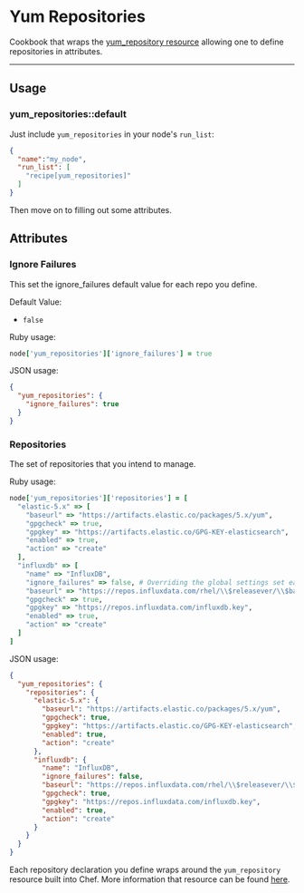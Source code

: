 # Yum Repositories

Cookbook that wraps the [yum_repository resource](https://docs.chef.io/resource_yum_repository.html) allowing one to define repositories in attributes.

---

## Usage

### yum_repositories::default

Just include `yum_repositories` in your node's `run_list`:

```json
{
  "name":"my_node",
  "run_list": [
    "recipe[yum_repositories]"
  ]
}
```

Then move on to filling out some attributes.

## Attributes

### Ignore Failures

This set the ignore_failures default value for each repo you define.

Default Value: 

- `false`

Ruby usage:

```ruby
node['yum_repositories']['ignore_failures'] = true
```

JSON usage:

```json
{
  "yum_repositories": {
    "ignore_failures": true
  }
}
```

### Repositories

The set of repositories that you intend to manage.


Ruby usage:

```ruby
node['yum_repositories']['repositories'] = [
  "elastic-5.x" => [
    "baseurl" => "https://artifacts.elastic.co/packages/5.x/yum",
    "gpgcheck" => true,
    "gpgkey" => "https://artifacts.elastic.co/GPG-KEY-elasticsearch",
    "enabled" => true,
    "action" => "create"
  ],
  "influxdb" => [
    "name" => "InfluxDB",
    "ignore_failures" => false, # Overriding the global settings set earlier
    "baseurl" => "https://repos.influxdata.com/rhel/\\$releasever/\\$basearch/stable",
    "gpgcheck" => true,
    "gpgkey" => "https://repos.influxdata.com/influxdb.key",
    "enabled" => true,
    "action" => "create"
  ]
]
```

JSON usage:

```json
{
  "yum_repositories": {
    "repositories": {
      "elastic-5.x": {
        "baseurl": "https://artifacts.elastic.co/packages/5.x/yum",
        "gpgcheck": true,
        "gpgkey": "https://artifacts.elastic.co/GPG-KEY-elasticsearch",
        "enabled": true,
        "action": "create"
      },
      "influxdb": {
        "name": "InfluxDB",
        "ignore_failures": false,
        "baseurl": "https://repos.influxdata.com/rhel/\\$releasever/\\$basearch/stable",
        "gpgcheck": true,
        "gpgkey": "https://repos.influxdata.com/influxdb.key",
        "enabled": true,
        "action": "create"
      }
    }
  }
}
```

Each repository declaration you define wraps around the `yum_repository` resource built into Chef. More information that resource can be found [here](https://docs.chef.io/resource_yum_repository.html).